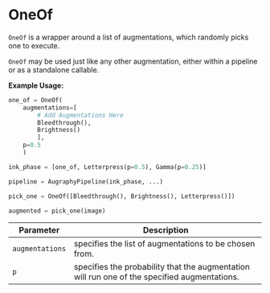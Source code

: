 # OneOf

`OneOf` is a wrapper around a list of augmentations, which randomly picks one to execute.

`OneOf` may be used just like any other augmentation, either within a pipeline or as a standalone callable.

**Example Usage:**

```python
one_of = OneOf(
	augmentations=[
		# Add Augmentations Here
		Bleedthrough(),
		Brightness()
        ],
	p=0.5
    )

ink_phase = [one_of, Letterpress(p=0.5), Gamma(p=0.25)]

pipeline = AugraphyPipeline(ink_phase, ...)
```

```python
pick_one = OneOf([Bleedthrough(), Brightness(), Letterpress()])

augmented = pick_one(image)
```

| Parameter       | Description                                                                                  |
|-----------------|----------------------------------------------------------------------------------------------|
| `augmentations` | specifies the list of augmentations to be chosen from.                                       |
| `p`             | specifies the probability that the augmentation will run one of the specified augmentations. |
